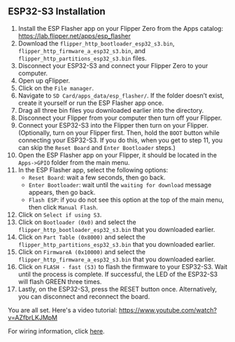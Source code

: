 ## ESP32-S3 Installation
1. Install the ESP Flasher app on your Flipper Zero from the Apps catalog: https://lab.flipper.net/apps/esp_flasher
2. Download the `flipper_http_bootloader_esp32_s3.bin`, `flipper_http_firmware_a_esp32_s3.bin`, and `flipper_http_partitions_esp32_s3.bin` files.
3. Disconnect your ESP32-S3 and connect your Flipper Zero to your computer.
4. Open up qFlipper.
5. Click on the `File manager`.
6. Navigate to `SD Card/apps_data/esp_flasher/`. If the folder doesn’t exist, create it yourself or run the ESP Flasher app once.
7. Drag all three bin files you downloaded earlier into the directory.
8. Disconnect your Flipper from your computer then turn off your Flipper.
9. Connect your ESP32-S3 into the Flipper then turn on your Flipper. (Optionally, turn on your Flipper first. Then, hold the `BOOT` button while connecting your ESP32-S3. If you do this, when you get to step 11, you can skip the `Reset Board` and `Enter Bootloader` steps.)
10. Open the ESP Flasher app on your Flipper, it should be located in the `Apps->GPIO` folder from the main menu. 
11. In the ESP Flasher app, select the following options:
    - `Reset Board`: wait a few seconds, then go back.
    - `Enter Bootloader`: wait until the `waiting for download` message appears, then go back.
    - `Flash ESP`: if you do not see this option at the top of the main menu, then click `Manual Flash`.
12. Click on `Select if using S3`.
13. Click on `Bootloader (0x0)` and select the `flipper_http_bootloader_esp32_s3.bin` that you downloaded earlier.
14. Click on `Part Table (0x8000)` and select the `flipper_http_partitions_esp32_s3.bin` that you downloaded earlier.
15. Click on `FirmwareA (0x10000)` and select the `flipper_http_firmware_a_esp32_s3.bin` that you downloaded earlier.
16. Click on `FLASH - fast (S3)` to flash the firmware to your ESP32-S3. Wait until the process is complete. If successful, the LED of the ESP32-S3 will flash GREEN three times.
17. Lastly, on the ESP32-S3, press the RESET button once. Alternatively, you can disconnect and reconnect the board.

You are all set. Here's a video tutorial: https://www.youtube.com/watch?v=AZfbrLKJMpM

For wiring information, click [here](https://github.com/jblanked/FlipperHTTP?tab=readme-ov-file#wiring).
